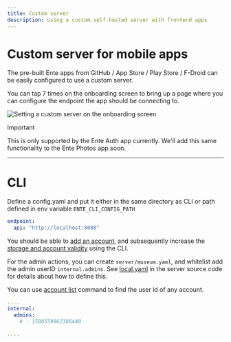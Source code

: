 ```yaml
---
title: Custom server
description: Using a custom self-hosted server with frontend apps
---
```


# Custom server for mobile apps

The pre-built Ente apps from GitHub / App Store / Play Store / F-Droid can be
easily configured to use a custom server.

You can tap 7 times on the onboarding screen to bring up a page where you can
configure the endpoint the app should be connecting to.

![Setting a custom server on the onboarding screen](custom-server.png)

> [!IMPORTANT]
>
> This is only supported by the Ente Auth app currently. We'll add this same
> functionality to the Ente Photos app soon.

---

# CLI

Define a config.yaml and put it either in the same directory as CLI or path defined in env variable `ENTE_CLI_CONFIG_PATH`

```yaml
endpoint:
  api: "http://localhost:8080"
```

You should be able to [add an account](https://github.com/ente-io/ente/blob/main/cli/docs/generated/ente_account_add.md), and subsequently increase the [storage and account validity](https://github.com/ente-io/ente/blob/main/cli/docs/generated/ente_admin_update-subscription.md) using the CLI.

For the admin actions, you can create `server/museum.yaml`, and whitelist add the admin userID `internal.admins`. See [local.yaml](https://github.com/ente-io/ente/blob/main/server/configurations/local.yaml#L211C1-L232C1) in the server source code for details about how to define this.

You can use [account list](https://github.com/ente-io/ente/blob/main/cli/docs/generated/ente_account_list.md) command to find the user id of any account.

```yaml
....
internal:
  admins:
    # - 1580559962386440

....    
```